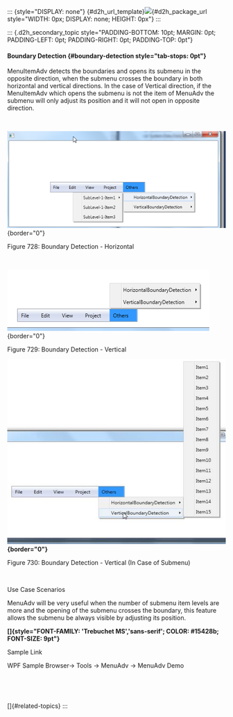 ::: {style="DISPLAY: none"}
[](ms-xhelp:///?Id=d2h_url_template){#d2h_url_template}![](!package_url!){#d2h_package_url style="WIDTH: 0px; DISPLAY: none; HEIGHT: 0px"}
:::

::: {.d2h_secondary_topic style="PADDING-BOTTOM: 10pt; MARGIN: 0pt; PADDING-LEFT: 0pt; PADDING-RIGHT: 0pt; PADDING-TOP: 0pt"}
#### Boundary Detection {#boundary-detection style="tab-stops: 0pt"}

MenuItemAdv detects the boundaries and opens its submenu in the opposite direction, when the submenu crosses the boundary in both horizontal and vertical directions. In the case of Vertical direction, if the MenuItemAdv which opens the submenu is not the item of MenuAdv the submenu will only adjust its position and it will not open in opposite direction.

                                                   

![Description: C:\\Users\\Dhileep\\Desktop\\Vol4-Documentation\\ScreenShots\\WPF-Menu\\Bydetection.png](ImagesExt/image30_637.png){border="0"}

Figure 728: Boundary Detection - Horizontal

 

![Description: C:\\Users\\Dhileep\\Desktop\\Vol4-Documentation\\ScreenShots\\WPF-Menu\\By-Vert2.png](ImagesExt/image30_638.png){border="0"}

Figure 729: Boundary Detection - Vertical

**![Description: C:\\Users\\Dhileep\\Desktop\\Vol4-Documentation\\ScreenShots\\WPF-Menu\\by-vert1.png](ImagesExt/image30_639.jpg){border="0"}**

Figure 730: Boundary Detection - Vertical (In Case of Submenu)

 

Use Case Scenarios

MenuAdv will be very useful when the number of submenu item levels are more and the opening of the submenu crosses the boundary, this feature allows the submenu be always visible by adjusting its position.

**[]{style="FONT-FAMILY: 'Trebuchet MS','sans-serif'; COLOR: #15428b; FONT-SIZE: 9pt"}** 

Sample Link

WPF Sample Browser-\> Tools -\> MenuAdv -\> MenuAdv Demo

 

 

[]{#related-topics}
:::
